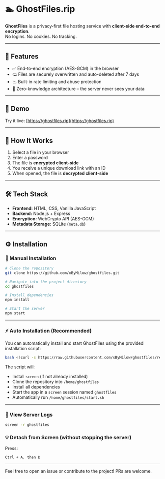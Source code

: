 # 🏊 GhostFiles.rip

**GhostFiles** is a privacy-first file hosting service with **client-side end-to-end encryption**.  
No logins. No cookies. No tracking.

---

## 🔐 Features

- ✅ End-to-end encryption (AES-GCM) in the browser  
- 🢨 Files are securely overwritten and auto-deleted after 7 days  
- 📉 Built-in rate limiting and abuse protection  
- 🔎 Zero-knowledge architecture – the server never sees your data

---

## 🚀 Demo

Try it live: [https://ghostfiles.rip](https://ghostfiles.rip)

---

## 🧠 How It Works

1. Select a file in your browser  
2. Enter a password  
3. The file is **encrypted client-side**  
4. You receive a unique download link with an ID  
5. When opened, the file is **decrypted client-side**

---

## 🛠️ Tech Stack

- **Frontend:** HTML, CSS, Vanilla JavaScript  
- **Backend:** Node.js + Express  
- **Encryption:** WebCrypto API (AES-GCM)  
- **Metadata Storage:** SQLite (`meta.db`)

---

## ⚙️ Installation

### 🔧 Manual Installation

```bash
# Clone the repository
git clone https://github.com/xByMilow/ghostfiles.git

# Navigate into the project directory
cd ghostfiles

# Install dependencies
npm install

# Start the server
npm start
```

---

### ⚡ Auto Installation (Recommended)

You can automatically install and start GhostFiles using the provided installation script:

```bash
bash <(curl -s https://raw.githubusercontent.com/xByMilow/ghostfiles/refs/heads/main/autoinstall.sh)
```

The script will:

- Install `screen` (if not already installed)  
- Clone the repository into `/home/ghostfiles`  
- Install all dependencies  
- Start the app in a `screen` session named `ghostfiles`  
- Automatically run `/home/ghostfiles/start.sh`

---

### 📄 View Server Logs

```bash
screen -r ghostfiles
```

### 💡 Detach from Screen (without stopping the server)

Press:

```
Ctrl + A, then D
```

---

Feel free to open an issue or contribute to the project! PRs are welcome.